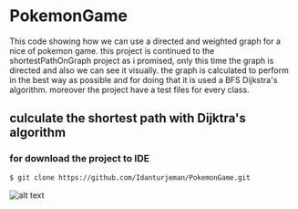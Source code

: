 # PokemonGame

This code showing how we can use a directed and weighted graph for a nice of pokemon game.
this project is continued to the shortestPathOnGraph project as i promised, 
only this time the graph is directed and also we can see it visually.
the graph is calculated to perform in the best way as possible and for doing that it is used a BFS Dijkstra's algorithm.
moreover the project have a test files for every class.

## culculate the shortest path with Dijktra's algorithm

### for download the project to IDE
```sh
$ git clone https://github.com/Idanturjeman/PokemonGame.git

```

![alt text](https://fiverr-res.cloudinary.com/images/t_main1,q_auto,f_auto,q_auto,f_auto/gigs/1689558/original/Imagem28/put-your-face-in-a-game-like-pacman.jpg)
